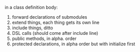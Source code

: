 in a class definition body: 

1.  forward declarations of submodules
2.  extend things, each thing gets its own line
3.  include things, ditto
4.  DSL calls (should come after include line)
5.  public methods, in alpha. order
6.  protected declarations, in alpha order but with initialize first
